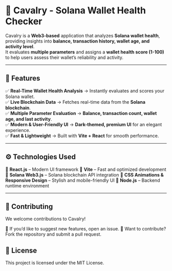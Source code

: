 # 🚀 Cavalry - Solana Wallet Health Checker

Cavalry is a **Web3-based** application that analyzes **Solana wallet health**, providing insights into **balance, transaction history, wallet age, and activity level**.  
It evaluates **multiple parameters** and assigns a **wallet health score (1-100)** to help users assess their wallet’s reliability and activity.

---

## 📌 Features

✅ **Real-Time Wallet Health Analysis** → Instantly evaluates and scores your Solana wallet.  
✅ **Live Blockchain Data** → Fetches real-time data from the **Solana blockchain**.  
✅ **Multiple Parameter Evaluation** → **Balance, transaction count, wallet age, and last activity**.  
✅ **Modern & User-Friendly UI** → **Dark-themed, premium UI** for an elegant experience.  
✅ **Fast & Lightweight** → Built with **Vite + React** for smooth performance.  

---

## ⚙️ Technologies Used
🔹 **React.js** – Modern UI framework
🔹 **Vite** – Fast and optimized development
🔹 **Solana Web3.js** – Solana blockchain API integration
🔹 **CSS Animations & Responsive Design** – Stylish and mobile-friendly UI
🔹 **Node.js** – Backend runtime environment

---
## 📩 Contributing
We welcome contributions to Cavalry!

🔹 If you’d like to suggest new features, open an issue.
🔹 Want to contribute? Fork the repository and submit a pull request.

## 📜 License
This project is licensed under the MIT License.
